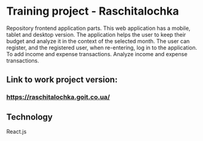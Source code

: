 # Training project - Raschitalochka

Repository frontend application parts. This web application has a mobile, tablet and desktop version. The application helps the user to keep their budget and analyze it in the context of the selected month.
The user can register, and the registered user, when re-entering, log in to the application. To add income and expense transactions. Analyze income and expense transactions.

## Link to work project version:

### https://raschitalochka.goit.co.ua/

## Technology

React.js
